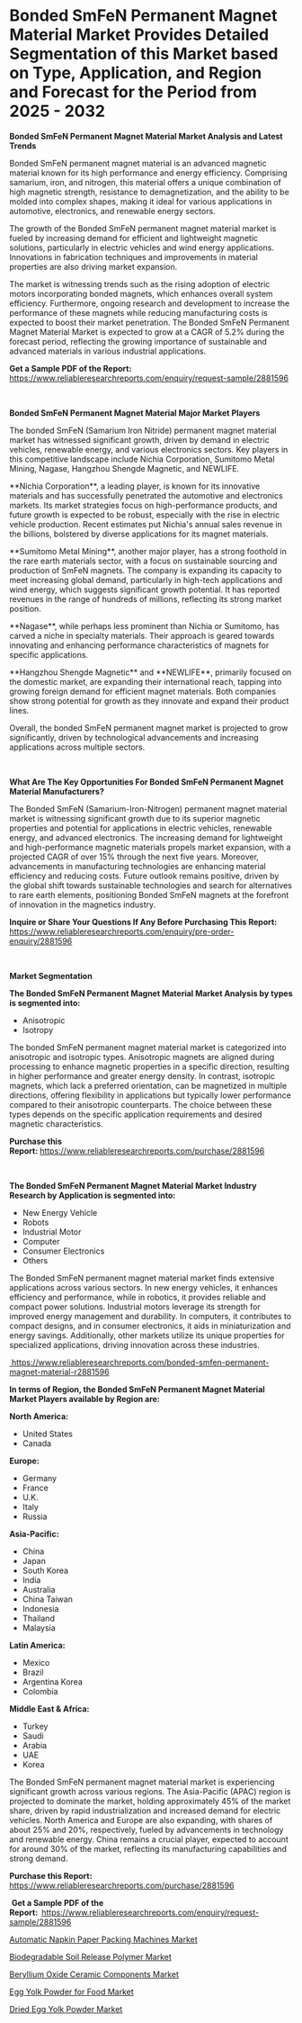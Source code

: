 <p><h1>Bonded SmFeN Permanent Magnet Material Market Provides Detailed Segmentation of this Market based on Type, Application, and Region and Forecast for the Period from 2025 - 2032</h1></p><p><strong>Bonded SmFeN Permanent Magnet Material Market Analysis and Latest Trends</strong></p>
<p><p>Bonded SmFeN permanent magnet material is an advanced magnetic material known for its high performance and energy efficiency. Comprising samarium, iron, and nitrogen, this material offers a unique combination of high magnetic strength, resistance to demagnetization, and the ability to be molded into complex shapes, making it ideal for various applications in automotive, electronics, and renewable energy sectors. </p><p>The growth of the Bonded SmFeN permanent magnet material market is fueled by increasing demand for efficient and lightweight magnetic solutions, particularly in electric vehicles and wind energy applications. Innovations in fabrication techniques and improvements in material properties are also driving market expansion. </p><p>The market is witnessing trends such as the rising adoption of electric motors incorporating bonded magnets, which enhances overall system efficiency. Furthermore, ongoing research and development to increase the performance of these magnets while reducing manufacturing costs is expected to boost their market penetration. The Bonded SmFeN Permanent Magnet Material Market is expected to grow at a CAGR of 5.2% during the forecast period, reflecting the growing importance of sustainable and advanced materials in various industrial applications.</p></p>
<p><strong>Get a Sample PDF of the Report:&nbsp;</strong> <a href="https://www.reliableresearchreports.com/enquiry/request-sample/2881596?utm_campaign=83&utm_medium=2&utm_source=Github&utm_content=ia&utm_term=12032025&utm_id=bonded-smfen-permanent-magnet-material">https://www.reliableresearchreports.com/enquiry/request-sample/2881596</a></p>
<p>&nbsp;</p>
<p><strong>Bonded SmFeN Permanent Magnet Material Major Market Players</strong></p>
<p><p>The bonded SmFeN (Samarium Iron Nitride) permanent magnet material market has witnessed significant growth, driven by demand in electric vehicles, renewable energy, and various electronics sectors. Key players in this competitive landscape include Nichia Corporation, Sumitomo Metal Mining, Nagase, Hangzhou Shengde Magnetic, and NEWLIFE.</p><p>**Nichia Corporation**, a leading player, is known for its innovative materials and has successfully penetrated the automotive and electronics markets. Its market strategies focus on high-performance products, and future growth is expected to be robust, especially with the rise in electric vehicle production. Recent estimates put Nichia's annual sales revenue in the billions, bolstered by diverse applications for its magnet materials.</p><p>**Sumitomo Metal Mining**, another major player, has a strong foothold in the rare earth materials sector, with a focus on sustainable sourcing and production of SmFeN magnets. The company is expanding its capacity to meet increasing global demand, particularly in high-tech applications and wind energy, which suggests significant growth potential. It has reported revenues in the range of hundreds of millions, reflecting its strong market position.</p><p>**Nagase**, while perhaps less prominent than Nichia or Sumitomo, has carved a niche in specialty materials. Their approach is geared towards innovating and enhancing performance characteristics of magnets for specific applications. </p><p>**Hangzhou Shengde Magnetic** and **NEWLIFE**, primarily focused on the domestic market, are expanding their international reach, tapping into growing foreign demand for efficient magnet materials. Both companies show strong potential for growth as they innovate and expand their product lines.</p><p>Overall, the bonded SmFeN permanent magnet market is projected to grow significantly, driven by technological advancements and increasing applications across multiple sectors.</p></p>
<p>&nbsp;</p>
<p><strong>What Are The Key Opportunities For Bonded SmFeN Permanent Magnet Material Manufacturers?</strong></p>
<p><p>The Bonded SmFeN (Samarium-Iron-Nitrogen) permanent magnet material market is witnessing significant growth due to its superior magnetic properties and potential for applications in electric vehicles, renewable energy, and advanced electronics. The increasing demand for lightweight and high-performance magnetic materials propels market expansion, with a projected CAGR of over 15% through the next five years. Moreover, advancements in manufacturing technologies are enhancing material efficiency and reducing costs. Future outlook remains positive, driven by the global shift towards sustainable technologies and search for alternatives to rare earth elements, positioning Bonded SmFeN magnets at the forefront of innovation in the magnetics industry.</p></p>
<p><strong>Inquire or Share Your Questions If Any Before Purchasing This Report:</strong> <a href="https://www.reliableresearchreports.com/enquiry/pre-order-enquiry/2881596?utm_campaign=83&utm_medium=2&utm_source=Github&utm_content=ia&utm_term=12032025&utm_id=bonded-smfen-permanent-magnet-material">https://www.reliableresearchreports.com/enquiry/pre-order-enquiry/2881596</a></p>
<p>&nbsp;</p>
<p><strong>Market Segmentation</strong></p>
<p><strong>The Bonded SmFeN Permanent Magnet Material Market Analysis by types is segmented into:</strong></p>
<p><ul><li>Anisotropic</li><li>Isotropy</li></ul></p>
<p><p>The bonded SmFeN permanent magnet material market is categorized into anisotropic and isotropic types. Anisotropic magnets are aligned during processing to enhance magnetic properties in a specific direction, resulting in higher performance and greater energy density. In contrast, isotropic magnets, which lack a preferred orientation, can be magnetized in multiple directions, offering flexibility in applications but typically lower performance compared to their anisotropic counterparts. The choice between these types depends on the specific application requirements and desired magnetic characteristics.</p></p>
<p><strong>Purchase this Report:&nbsp;</strong><a href="https://www.reliableresearchreports.com/purchase/2881596?utm_campaign=83&utm_medium=2&utm_source=Github&utm_content=ia&utm_term=12032025&utm_id=bonded-smfen-permanent-magnet-material">https://www.reliableresearchreports.com/purchase/2881596</a></p>
<p>&nbsp;</p>
<p><strong>The Bonded SmFeN Permanent Magnet Material Market Industry Research by Application is segmented into:</strong></p>
<p><ul><li>New Energy Vehicle</li><li>Robots</li><li>Industrial Motor</li><li>Computer</li><li>Consumer Electronics</li><li>Others</li></ul></p>
<p><p>The Bonded SmFeN permanent magnet material market finds extensive applications across various sectors. In new energy vehicles, it enhances efficiency and performance, while in robotics, it provides reliable and compact power solutions. Industrial motors leverage its strength for improved energy management and durability. In computers, it contributes to compact designs, and in consumer electronics, it aids in miniaturization and energy savings. Additionally, other markets utilize its unique properties for specialized applications, driving innovation across these industries.</p></p>
<p><a href="https://www.reliableresearchreports.com/bonded-smfen-permanent-magnet-material-r2881596?utm_campaign=83&utm_medium=2&utm_source=Github&utm_content=ia&utm_term=12032025&utm_id=bonded-smfen-permanent-magnet-material">&nbsp;https://www.reliableresearchreports.com/bonded-smfen-permanent-magnet-material-r2881596</a></p>
<p><strong>In terms of Region, the Bonded SmFeN Permanent Magnet Material Market Players available by Region are:</strong></p>
<p>
    <p> <strong> North America: </strong>
        <ul>
            <li>United States</li>
            <li>Canada</li>
        </ul>
        </p> 
    <p> <strong> Europe: </strong>
        <ul>
            <li>Germany</li>
            <li>France</li>
            <li>U.K.</li>
            <li>Italy</li>
            <li>Russia</li>
        </ul>
        </p> 
    <p> <strong> Asia-Pacific: </strong>
        <ul>
            <li>China</li>
            <li>Japan</li>
            <li>South Korea</li>
            <li>India</li>
            <li>Australia</li>
            <li>China Taiwan</li>
            <li>Indonesia</li>
            <li>Thailand</li>
            <li>Malaysia</li>
        </ul>
        </p> 
    <p> <strong> Latin America: </strong>
        <ul>
            <li>Mexico</li>
            <li>Brazil</li>
            <li>Argentina Korea</li>
            <li>Colombia</li>
        </ul>
        </p> 
    <p> <strong> Middle East & Africa: </strong>
        <ul>
            <li>Turkey</li>
            <li>Saudi</li>
            <li>Arabia</li>
            <li>UAE</li>
            <li>Korea</li>
        </ul>
    </p>
    </p>
<p><p>The Bonded SmFeN permanent magnet material market is experiencing significant growth across various regions. The Asia-Pacific (APAC) region is projected to dominate the market, holding approximately 45% of the market share, driven by rapid industrialization and increased demand for electric vehicles. North America and Europe are also expanding, with shares of about 25% and 20%, respectively, fueled by advancements in technology and renewable energy. China remains a crucial player, expected to account for around 30% of the market, reflecting its manufacturing capabilities and strong demand.</p></p>
<p><strong>Purchase this Report: </strong><a href="https://www.reliableresearchreports.com/purchase/2881596?utm_campaign=83&utm_medium=2&utm_source=Github&utm_content=ia&utm_term=12032025&utm_id=bonded-smfen-permanent-magnet-material">https://www.reliableresearchreports.com/purchase/2881596</a></p>
<p>&nbsp;<strong>Get a Sample PDF of the Report:&nbsp;&nbsp;</strong><a href="https://www.reliableresearchreports.com/enquiry/request-sample/2881596?utm_campaign=83&utm_medium=2&utm_source=Github&utm_content=ia&utm_term=12032025&utm_id=bonded-smfen-permanent-magnet-material">https://www.reliableresearchreports.com/enquiry/request-sample/2881596</a></p>
<p><strong></strong></p>
<p><p><a href="https://github.com/adelanwkadua/Market-Research-Report-List-1/blob/main/automatic-napkin-paper-packing-machines-market.md?utm_campaign=83&utm_medium=2&utm_source=Github&utm_content=ia&utm_term=12032025&utm_id=bonded-smfen-permanent-magnet-material">Automatic Napkin Paper Packing Machines Market</a></p><p><a href="https://github.com/leijavaagexo/Market-Research-Report-List-1/blob/main/biodegradable-soil-release-polymer-market.md?utm_campaign=83&utm_medium=2&utm_source=Github&utm_content=ia&utm_term=12032025&utm_id=bonded-smfen-permanent-magnet-material">Biodegradable Soil Release Polymer Market</a></p><p><a href="https://github.com/abidomamen/Market-Research-Report-List-1/blob/main/beryllium-oxide-ceramic-components-market.md?utm_campaign=83&utm_medium=2&utm_source=Github&utm_content=ia&utm_term=12032025&utm_id=bonded-smfen-permanent-magnet-material">Beryllium Oxide Ceramic Components Market</a></p><p><a href="https://github.com/tanckfelli84/Market-Research-Report-List-1/blob/main/egg-yolk-powder-for-food-market.md?utm_campaign=83&utm_medium=2&utm_source=Github&utm_content=ia&utm_term=12032025&utm_id=bonded-smfen-permanent-magnet-material">Egg Yolk Powder for Food Market</a></p><p><a href="https://github.com/wakerizaak8g/Market-Research-Report-List-1/blob/main/dried-egg-yolk-powder-market.md?utm_campaign=83&utm_medium=2&utm_source=Github&utm_content=ia&utm_term=12032025&utm_id=bonded-smfen-permanent-magnet-material">Dried Egg Yolk Powder Market</a></p></p>